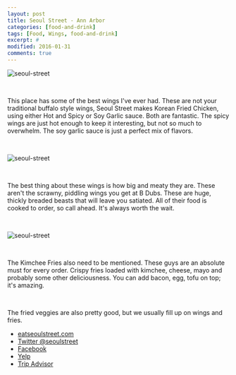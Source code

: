```yaml
---
layout: post
title: Seoul Street - Ann Arbor
categories: [food-and-drink]
tags: [Food, Wings, food-and-drink]
excerpt: #
modified: 2016-01-31
comments: true
---
```


![seoul-street](/images/seoul-street-full-box.png)

<br>

This place has some of the best wings I've ever had.  These are not your traditional buffalo style wings, Seoul Street makes Korean Fried Chicken, using either Hot and Spicy or Soy Garlic sauce.  Both are fantastic.  The spicy wings are just hot enough to keep it interesting, but not so much to overwhelm.  The soy garlic sauce is just a perfect mix of flavors.

<br>

![seoul-street](/images/seoul-street-single-wing.png)

<br>

The best thing about these wings is how big and meaty they are.  These aren't the scrawny, piddling wings you get at B Dubs.  These are huge, thickly breaded beasts that will leave you satiated.  All of their food is cooked to order, so call ahead.  It's always worth the wait.

<br>

![seoul-street](/images/seoul-street-kimchee-fries.png)

<br>

The Kimchee Fries also need to be mentioned.  These guys are an absolute must for every order.  Crispy fries loaded with kimchee, cheese, mayo and probably some other deliciousness.  You can add bacon, egg, tofu on top; it's amazing.  

<br>

The fried veggies are also pretty good, but we usually fill up on wings and fries.

- [eatseoulstreet.com](http://www.eatseoulstreet.com/)
- [Twitter @seoulstreet](https://twitter.com/seoulstreet)
- [Facebook](https://www.facebook.com/eatseoulstreet/)
- [Yelp](http://www.yelp.com/biz/seoul-street-ann-arbor)
- [Trip Advisor](http://www.tripadvisor.com/Restaurant_Review-g29556-d2355868-Reviews-Seoul_Street-Ann_Arbor_Michigan.html)

